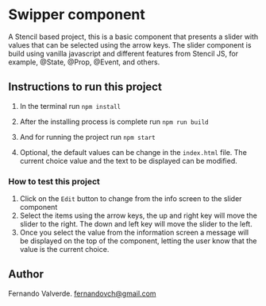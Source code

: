 
# Swipper component

A Stencil based project, this is a basic component that presents a slider with values that can be selected using the arrow keys. 
The slider component is build using vanilla javascript and different features from Stencil JS, for example, @State, @Prop, @Event, 
and others. 

## Instructions to run this project

1. In the terminal run `npm install`
2. After the installing process is complete run `npm run build`
3. And for running the project run `npm start`

4. Optional, the default values can be change in the `index.html` file. The current choice value and the text to be displayed can be modified.


### How to test this project
1. Click on the `Edit` button to change from the info screen to the slider component
2. Select the items using the arrow keys, the up and right key will move the slider to the right. The down and left key will move the slider to the left.
3. Once you select the value from the information screen a message will be displayed on the top of the component, letting the user know that the value is the current choice. 

## Author 
Fernando Valverde. 
fernandovch@gmail.com